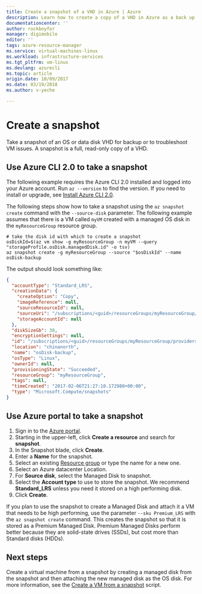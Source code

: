 ```yaml
---
title: Create a snapshot of a VHD in Azure | Azure
description: Learn how to create a copy of a VHD in Azure as a back up or for troubleshooting issues.
documentationcenter: ''
author: rockboyfor
manager: digimobile
editor: ''
tags: azure-resource-manager
ms.service: virtual-machines-linux
ms.workload: infrastructure-services
ms.tgt_pltfrm: vm-linux
ms.devlang: azurecli
ms.topic: article
origin.date: 10/09/2017
ms.date: 03/19/2018
ms.author: v-yeche

---
```

# Create a snapshot 

Take a snapshot of an OS or data disk VHD for backup or to troubleshoot VM issues. A snapshot is a full, read-only copy of a VHD. 

## Use Azure CLI 2.0 to take a snapshot

The following example requires the Azure CLI 2.0 installed and logged into your Azure account. Run `az --version` to find the version. If you need to install or upgrade, see [Install Azure CLI 2.0](https://docs.azure.cn/zh-cn/cli/install-azure-cli?view=azure-cli-latest). 

The following steps show how to take a snapshot using the `az snapshot create` command with the `--source-disk` parameter. The following example assumes that there is a VM called `myVM` created with a managed OS disk in the `myResourceGroup` resource group.

```azure-cli
# take the disk id with which to create a snapshot
osDiskId=$(az vm show -g myResourceGroup -n myVM --query "storageProfile.osDisk.managedDisk.id" -o tsv)
az snapshot create -g myResourceGroup --source "$osDiskId" --name osDisk-backup
```

The output should look something like:

```json
{
  "accountType": "Standard_LRS",
  "creationData": {
    "createOption": "Copy",
    "imageReference": null,
    "sourceResourceId": null,
    "sourceUri": "/subscriptions/<guid>/resourceGroups/myResourceGroup/providers/Microsoft.Compute/disks/osdisk_6NexYgkFQU",
    "storageAccountId": null
  },
  "diskSizeGb": 30,
  "encryptionSettings": null,
  "id": "/subscriptions/<guid>/resourceGroups/myResourceGroup/providers/Microsoft.Compute/snapshots/osDisk-backup",
  "location": "chinanorth",
  "name": "osDisk-backup",
  "osType": "Linux",
  "ownerId": null,
  "provisioningState": "Succeeded",
  "resourceGroup": "myResourceGroup",
  "tags": null,
  "timeCreated": "2017-02-06T21:27:10.172980+00:00",
  "type": "Microsoft.Compute/snapshots"
}
```

## Use Azure portal to take a snapshot 

1. Sign in to the [Azure portal](https://portal.azure.cn).
2. Starting in the upper-left, click **Create a resource** and search for **snapshot**.
3. In the Snapshot blade, click **Create**.
4. Enter a **Name** for the snapshot.
5. Select an existing [Resource group](../../azure-resource-manager/resource-group-overview.md#resource-groups) or type the name for a new one. 
6. Select an Azure datacenter Location.  
7. For **Source disk**, select the Managed Disk to snapshot.
8. Select the **Account type** to use to store the snapshot. We recommend **Standard_LRS** unless you need it stored on a high performing disk.
9. Click **Create**.

If you plan to use the snapshot to create a Managed Disk and attach it a VM that needs to be high performing, use the parameter `--sku Premium_LRS` with the `az snapshot create` command. This creates the snapshot so that it is stored as a Premium Managed Disk. Premium Managed Disks perform better because they are solid-state drives (SSDs), but cost more than Standard disks (HDDs).

## Next steps

 Create a virtual machine from a snapshot by creating a managed disk from the snapshot and then attaching the new managed disk as the OS disk. For more information, see the [Create a VM from a snapshot](./../scripts/virtual-machines-linux-cli-sample-create-vm-from-snapshot.md?toc=%2fcli%2fmodule%2ftoc.json) script.
<!--Update_Description: update link, wording update -->
